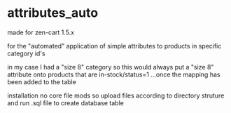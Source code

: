 # attributes_auto

made for zen-cart 1.5.x

for the "automated" application of simple attributes to products in specific category id's

in my case I had a "size 8" category so this would always put a "size 8" attribute onto products that are in-stock/status=1 ...once the mapping has been added to the table

installation
no core file mods so upload files according to directory struture and run .sql file to create database table